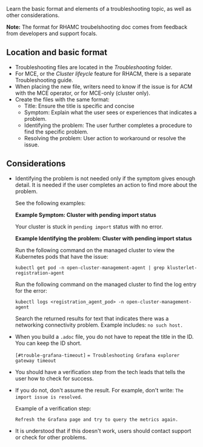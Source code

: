 Learn the basic format and elements of a troubleshooting topic, as well as other considerations.

**Note:** The format for RHAMC troubelshooting doc comes from feedback from developers and support focals.

## Location and basic format

- Troubleshooting files are located in the _Troubleshooting_ folder.
- For MCE, or the _Cluster lifeycle_ feature for RHACM, there is a separate Troubleshooting guide.
- When placing the new file, writers need to know if the issue is for ACM with the MCE operator, or for MCE-only (cluster only).
- Create the files with the same format:
  - Title: Ensure the title is specific and concise
  - Symptom: Explain what the user sees or experiences that indicates a problem.
  - Identifying the problem: The user further completes a procedure to find the specific problem.
  - Resolving the problem: User action to workaround or resolve the issue.

## Considerations

- Identifying the problem is not needed only if the symptom gives enough detail. It is needed if the user completes an action to find more about the problem. 

  See the following examples:
  
    **Example Symptom: Cluster with pending import status**
  
  Your cluster is stuck in `pending import` status with no error.

  **Example Identifying the problem: Cluster with pending import status**

  Run the following command on the managed cluster to view the Kubernetes pods that have the issue:

    `kubectl get pod -n open-cluster-management-agent | grep klusterlet-registration-agent`

  Run the following command on the managed cluster to find the log entry for the error:

    `kubectl logs <registration_agent_pod> -n open-cluster-management-agent`

  Search the returned results for text that indicates there was a networking connectivity problem. Example includes: `no such host.`

- When you build a `.adoc` file, you do not have to repeat the title in the ID. You can keep the ID short. 

    `[#trouble-grafana-timeout]`
    `= Troubleshooting Grafana explorer gateway timeout`

- You should have a verification step from the tech leads that tells the user how to check for success. 

- If you do not, don't assume the result. For example, don't write: `The import issue is resolved`. 

  Example of a verification step:

  `Refresh the Grafana page and try to query the metrics again.`

- It is understood that if this doesn't work, users should contact support or check for other problems.